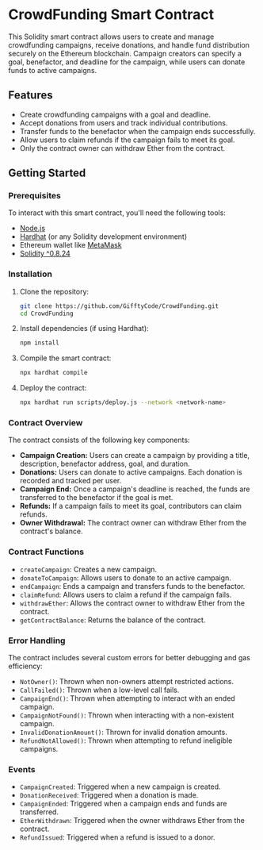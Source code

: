# CrowdFunding Smart Contract

This Solidity smart contract allows users to create and manage crowdfunding campaigns, receive donations, and handle fund distribution securely on the Ethereum blockchain. Campaign creators can specify a goal, benefactor, and deadline for the campaign, while users can donate funds to active campaigns.

## Features
- Create crowdfunding campaigns with a goal and deadline.
- Accept donations from users and track individual contributions.
- Transfer funds to the benefactor when the campaign ends successfully.
- Allow users to claim refunds if the campaign fails to meet its goal.
- Only the contract owner can withdraw Ether from the contract.

## Getting Started

### Prerequisites
To interact with this smart contract, you'll need the following tools:
- [Node.js](https://nodejs.org/en/)
- [Hardhat](https://hardhat.org/) (or any Solidity development environment)
- Ethereum wallet like [MetaMask](https://metamask.io/)
- [Solidity ^0.8.24](https://docs.soliditylang.org/)

### Installation

1. Clone the repository:
   ```bash
   git clone https://github.com/GifftyCode/CrowdFunding.git
   cd CrowdFunding
   ```

2. Install dependencies (if using Hardhat):
   ```bash
   npm install
   ```

3. Compile the smart contract:
   ```bash
   npx hardhat compile
   ```

4. Deploy the contract:
   ```bash
   npx hardhat run scripts/deploy.js --network <network-name>
   ```

### Contract Overview

The contract consists of the following key components:

- **Campaign Creation:** Users can create a campaign by providing a title, description, benefactor address, goal, and duration.
- **Donations:** Users can donate to active campaigns. Each donation is recorded and tracked per user.
- **Campaign End:** Once a campaign's deadline is reached, the funds are transferred to the benefactor if the goal is met.
- **Refunds:** If a campaign fails to meet its goal, contributors can claim refunds.
- **Owner Withdrawal:** The contract owner can withdraw Ether from the contract's balance.

### Contract Functions

- `createCampaign`: Creates a new campaign.
- `donateToCampaign`: Allows users to donate to an active campaign.
- `endCampaign`: Ends a campaign and transfers funds to the benefactor.
- `claimRefund`: Allows users to claim a refund if the campaign fails.
- `withdrawEther`: Allows the contract owner to withdraw Ether from the contract.
- `getContractBalance`: Returns the balance of the contract.

### Error Handling

The contract includes several custom errors for better debugging and gas efficiency:
- `NotOwner()`: Thrown when non-owners attempt restricted actions.
- `CallFailed()`: Thrown when a low-level call fails.
- `CampaignEnd()`: Thrown when attempting to interact with an ended campaign.
- `CampaignNotFound()`: Thrown when interacting with a non-existent campaign.
- `InvalidDonationAmount()`: Thrown for invalid donation amounts.
- `RefundNotAllowed()`: Thrown when attempting to refund ineligible campaigns.

### Events

- `CampaignCreated`: Triggered when a new campaign is created.
- `DonationReceived`: Triggered when a donation is made.
- `CampaignEnded`: Triggered when a campaign ends and funds are transferred.
- `EtherWithdrawn`: Triggered when the owner withdraws Ether from the contract.
- `RefundIssued`: Triggered when a refund is issued to a donor.
